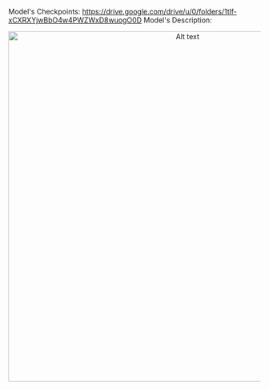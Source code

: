 Model's Checkpoints: https://drive.google.com/drive/u/0/folders/1tlf-xCXRXYjwBbO4w4PWZWxD8wuogO0D
Model's Description: 

<p align="center">
  <img src="images/project_cover.png" alt="Alt text" width="700">
</p>
